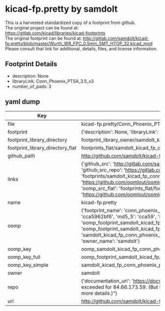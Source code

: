 # kicad-fp.pretty by samdolt  
This is a harvested standardized copy of a footprint from github.  
The original project can be found at:  
https://gitlab.com/kicad/libraries/kicad-footprints  
The original footprint can be found at:
http://gitlab.com/samdolt/kicad-fp.pretty/blob/master/Wurth_WR_FPC_0.5mm_SMT_HTOP_32.kicad_mod
Please consult that link for additional, details, files, and license information.  
## Footprint Details
* description: None  
* libraryLink: Conn_Phoenix_PTSA_3.5_x3  
* number_of_pads: 3  
## yaml dump  
| Key | Value |  
| --- | --- |  
| file | kicad-fp.pretty/Conn_Phoenix_PTSA_3.5_x3.kicad_mod |  
| footprint | {'description': None, 'libraryLink': 'Conn_Phoenix_PTSA_3.5_x3', 'number_of_pads': 3} |  
| footprint_library_directory | footprint_library_owner/samdolt_kicad-fp.pretty |  
| footprint_library_directory_flat | footprints_flat/samdolt_kicad_fp_conn_phoenix_ptsa_3_5_x3/working |  
| github_path | http://github.com/samdolt/kicad-fp.pretty/blob/master/Conn_Phoenix_PTSA_3.5_x3.kicad_mod |  
| links | {'github_src': 'http://gitlab.com/samdolt/kicad-fp.pretty/blob/master/Wurth_WR_FPC_0.5mm_SMT_HTOP_32.kicad_mod', 'github_src_repo': 'https://gitlab.com/kicad/libraries/kicad-footprints', 'oomp_bot': 'footprints/samdolt_kicad_fp_conn_phoenix_ptsa_3_5_x3/working', 'oomp_bot_github': 'https://github.com/oomlout/oomlout_oomp_footprint_bot/tree/main/footprints/samdolt_kicad_fp_conn_phoenix_ptsa_3_5_x3/working', 'oomp_src_flat': 'footprints_flat/footprints_flat/samdolt_kicad_fp_conn_phoenix_ptsa_3_5_x3/working', 'oomp_src_flat_github': 'https://github.com/oomlout/oomlout_oomp_footprint_src/tree/main/footprints_flat/samdolt_kicad_fp_conn_phoenix_ptsa_3_5_x3/working'} |  
| name | kicad-fp.pretty |  
| oomp | {'footprint_name': 'conn_phoenix_ptsa_3_5_x3', 'library_name': 'kicad_fp', 'md5': 'cca5962bf6e043e0faad4cfc06245a08', 'md5_10': 'cca5962bf6', 'md5_5': 'cca59', 'md5_6': 'cca596', 'oomp_key': 'oomp_samdolt_kicad_fp_conn_phoenix_ptsa_3_5_x3', 'oomp_key_extra': 'oomp_footprint_samdolt_kicad_fp_conn_phoenix_ptsa_3_5_x3', 'oomp_key_full': 'oomp_footprint_samdolt_kicad_fp_conn_phoenix_ptsa_3_5_x3_cca596', 'oomp_key_simple': 'samdolt_kicad_fp_conn_phoenix_ptsa_3_5_x3', 'original_filename': 'kicad-fp.pretty/Conn_Phoenix_PTSA_3.5_x3.kicad_mod', 'owner_name': 'samdolt'} |  
| oomp_key | oomp_samdolt_kicad_fp_conn_phoenix_ptsa_3_5_x3 |  
| oomp_key_full | oomp_footprint_samdolt_kicad_fp_conn_phoenix_ptsa_3_5_x3 |  
| oomp_key_simple | samdolt_kicad_fp_conn_phoenix_ptsa_3_5_x3 |  
| owner | samdolt |  
| repo | {'documentation_url': 'https://docs.github.com/rest/overview/resources-in-the-rest-api#rate-limiting', 'message': "API rate limit exceeded for 84.66.173.59. (But here's the good news: Authenticated requests get a higher rate limit. Check out the documentation for more details.)"} |  
| url | http://github.com/samdolt/kicad-fp.pretty |  


